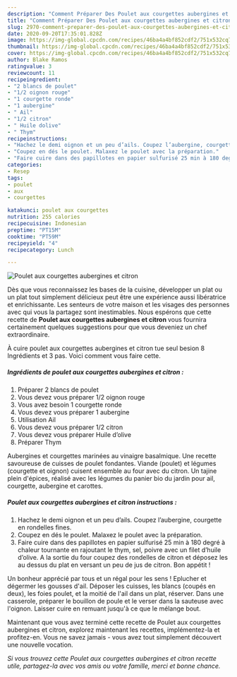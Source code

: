 ```yaml
---
description: "Comment Préparer Des Poulet aux courgettes aubergines et citron"
title: "Comment Préparer Des Poulet aux courgettes aubergines et citron"
slug: 2970-comment-preparer-des-poulet-aux-courgettes-aubergines-et-citron
date: 2020-09-20T17:35:01.828Z
image: https://img-global.cpcdn.com/recipes/46ba4a4bf852cdf2/751x532cq70/poulet-aux-courgettes-aubergines-et-citron-photo-principale-de-la-recette.jpg
thumbnail: https://img-global.cpcdn.com/recipes/46ba4a4bf852cdf2/751x532cq70/poulet-aux-courgettes-aubergines-et-citron-photo-principale-de-la-recette.jpg
cover: https://img-global.cpcdn.com/recipes/46ba4a4bf852cdf2/751x532cq70/poulet-aux-courgettes-aubergines-et-citron-photo-principale-de-la-recette.jpg
author: Blake Ramos
ratingvalue: 3
reviewcount: 11
recipeingredient:
- "2 blancs de poulet"
- "1/2 oignon rouge"
- "1 courgette ronde"
- "1 aubergine"
- " Ail"
- "1/2 citron"
- " Huile dolive"
- " Thym"
recipeinstructions:
- "Hachez le demi oignon et un peu d’ails. Coupez l’aubergine, courgette en rondelles fines."
- "Coupez en dés le poulet. Malaxez le poulet avec la préparation."
- "Faire cuire dans des papillotes en papier sulfurisé 25 min à 180 degré à chaleur tournante en rajoutant le thym, sel, poivre avec un filet d’huile d’olive. A la sortie du four coupez des rondelles de citron et déposez les au dessus du plat en versant un peu de jus de citron. Bon appétit !"
categories:
- Resep
tags:
- poulet
- aux
- courgettes

katakunci: poulet aux courgettes 
nutrition: 255 calories
recipecuisine: Indonesian
preptime: "PT15M"
cooktime: "PT59M"
recipeyield: "4"
recipecategory: Lunch

---
```



![Poulet aux courgettes aubergines et citron](https://img-global.cpcdn.com/recipes/46ba4a4bf852cdf2/751x532cq70/poulet-aux-courgettes-aubergines-et-citron-photo-principale-de-la-recette.jpg)

Dès que vous reconnaissez les bases de la cuisine, développer un plat ou un plat tout simplement délicieux peut être une expérience aussi libératrice et enrichissante. Les senteurs de votre maison et les visages des personnes avec qui vous la partagez sont inestimables. Nous espérons que cette recette de <strong> Poulet aux courgettes aubergines et citron </strong> vous fournira certainement quelques suggestions pour que vous deveniez un chef extraordinaire.

<!--inarticleads1-->

À cuire poulet aux courgettes aubergines et citron tue seul besion 8 Ingrédients et 3 pas. Voici comment vous faire cette.

##### Ingrédients de poulet aux courgettes aubergines et citron :

1. Préparer 2 blancs de poulet
1. Vous devez vous préparer 1/2 oignon rouge
1. Vous avez besoin 1 courgette ronde
1. Vous devez vous préparer 1 aubergine
1. Utilisation  Ail
1. Vous devez vous préparer 1/2 citron
1. Vous devez vous préparer  Huile d’olive
1. Préparer  Thym


Aubergines et courgettes marinées au vinaigre basalmique. Une recette savoureuse de cuisses de poulet fondantes. Viande (poulet) et légumes (courgette et oignon) cuisent ensemble au four avec du citron. Un tajine plein d&#39;épices, réalisé avec les légumes du panier bio du jardin pour ail, courgette, aubergine et carottes. 

<!--inarticleads2-->

##### Poulet aux courgettes aubergines et citron instructions :

1. Hachez le demi oignon et un peu d’ails. Coupez l’aubergine, courgette en rondelles fines.
1. Coupez en dés le poulet. Malaxez le poulet avec la préparation.
1. Faire cuire dans des papillotes en papier sulfurisé 25 min à 180 degré à chaleur tournante en rajoutant le thym, sel, poivre avec un filet d’huile d’olive. A la sortie du four coupez des rondelles de citron et déposez les au dessus du plat en versant un peu de jus de citron. Bon appétit !


Un bonheur apprécié par tous et un régal pour les sens ! Eplucher et dégermer les gousses d&#39;ail. Déposer les cuisses, les blancs (coupés en deux), les foies poulet, et la moitié de l&#39;ail dans un plat, réserver. Dans une casserole, préparer le bouillon de poule et le verser dans la sauteuse avec l&#39;oignon. Laisser cuire en remuant jusqu&#39;à ce que le mélange bout. 

<!--inarticleads1-->

<p>
Maintenant que vous avez terminé cette recette de Poulet aux courgettes aubergines et citron, explorez maintenant les recettes, implémentez-la et profitez-en. Vous ne savez jamais - vous avez tout simplement découvert une nouvelle vocation.
</p>

<p>
<i>Si vous trouvez cette Poulet aux courgettes aubergines et citron recette utile, partagez-la avec vos amis ou votre famille, merci et bonne chance.</i>
</p>

